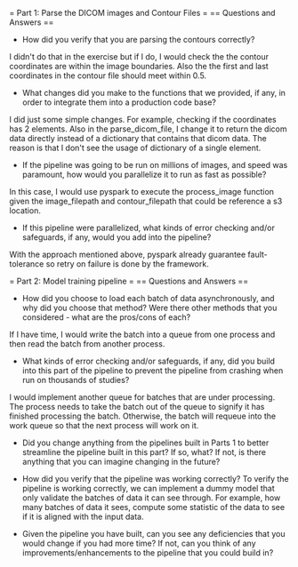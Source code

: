 = Part 1: Parse the DICOM images and Contour Files =
== Questions and Answers == 
- How did you verify that you are parsing the contours correctly?

I didn't do that in the exercise but if I do, I would check the the contour coordinates are within the image boundaries. Also the the first and last coordinates in the contour file should meet within 0.5.

- What changes did you make to the functions that we provided, if any, in order to integrate them into a production code base?

I did just some simple changes. For example, checking if the coordinates has 2 elements. Also in the parse_dicom_file, I change it to return the dicom data directly instead of a dictionary that contains that dicom data. The reason is that I don't see the usage of dictionary of a single element. 

- If the pipeline was going to be run on millions of images, and speed was paramount, how would you parallelize it to run as fast as possible?

In this case, I would use pyspark to execute the process_image function given the image_filepath and contour_filepath that could be reference a s3 location. 

- If this pipeline were parallelized, what kinds of error checking and/or safeguards, if any, would you add into the pipeline?

With the approach mentioned above, pyspark already guarantee fault-tolerance so retry on failure is done by the framework. 

= Part 2: Model training pipeline =
== Questions and Answers ==

- How did you choose to load each batch of data asynchronously, and why did you choose that method? Were there other methods that you considered - what are the pros/cons of each?

If I have time, I would write the batch into a queue from one process and then read the batch from another process. 

- What kinds of error checking and/or safeguards, if any, did you build into this part of the pipeline to prevent the pipeline from crashing when run on thousands of studies?

I would implement another queue for batches that are under processing. The process needs to take the batch out of the queue to signify it has finished processing the batch. Otherwise, the batch will requeue into the work queue so that the next process will work on it.

- Did you change anything from the pipelines built in Parts 1 to better streamline the pipeline built in this part? If so, what? If not, is there anything that you can imagine changing in the future?

- How did you verify that the pipeline was working correctly?
To verify the pipeline is working correctly, we can implement a dummy model that only validate the batches of data it can see through. For example, how many batches of data it sees, compute some statistic of the data to see if it is aligned with the input data.

- Given the pipeline you have built, can you see any deficiencies that you would change if you had more time? If not, can you think of any improvements/enhancements to the pipeline that you could build in?